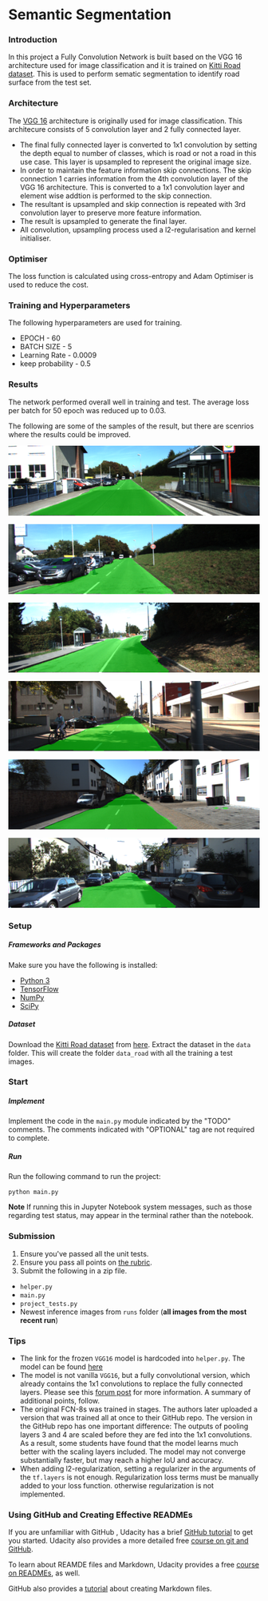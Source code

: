 # Semantic Segmentation
### Introduction
In this project a Fully Convolution Network is built based on the VGG 16 architecture used for image classification and it is trained on [Kitti Road dataset](http://www.cvlibs.net/download.php?file=data_road.zip). This is used to perform sematic segmentation to identify road surface from the test set.

### Architecture
The [VGG 16](https://github.com/srikanth-narayanan/CarND-Semantic-Segmentation/blob/master/Graph_VGG_16.png) architecture is originally used for image classification. This architecure consists of 5 convolution layer and 2 fully connected layer.
- The final fully connected layer is converted to 1x1 convolution by setting the depth equal to number of classes, which is road or not a road in this use case. This layer is upsampled to represent the original image size.
- In order to maintain the feature information skip connections. The skip connection 1 carries information from the 4th convolution layer of the VGG 16 architecture. This is converted to a 1x1 convolution layer and element wise addtion is performed to the skip connection.
- The resultant is upsampled and skip connection is repeated with 3rd convolution layer to preserve more feature information.
- The result is upsampled to generate the final layer.
- All convolution, upsampling process used a l2-regularisation and kernel initialiser.

### Optimiser

The loss function is calculated using cross-entropy and Adam Optimiser is used to reduce the cost.

### Training and Hyperparameters

The following hyperparameters are used for training.

- EPOCH - 60
- BATCH SIZE - 5
- Learning Rate - 0.0009
- keep probability - 0.5

### Results

The network performed overall well in training and test. The average loss per batch for 50 epoch was reduced up to 0.03.

The following are some of the samples of the result, but there are scenrios where the results could be improved.

![Sample 1](https://github.com/srikanth-narayanan/CarND-Semantic-Segmentation/blob/master/runs/Sample_Outputs/um_000013.png)

![Sample 2](https://github.com/srikanth-narayanan/CarND-Semantic-Segmentation/blob/master/runs/Sample_Outputs/um_000014.png)

![Sample 3](https://github.com/srikanth-narayanan/CarND-Semantic-Segmentation/blob/master/runs/Sample_Outputs/um_000027.png)

![Sample 4](https://github.com/srikanth-narayanan/CarND-Semantic-Segmentation/blob/master/runs/Sample_Outputs/um_000066.png)

![Sample 5](https://github.com/srikanth-narayanan/CarND-Semantic-Segmentation/blob/master/runs/Sample_Outputs/um_000077.png)

![Sample 6](https://github.com/srikanth-narayanan/CarND-Semantic-Segmentation/blob/master/runs/Sample_Outputs/uu_000021.png)

### Setup
##### Frameworks and Packages
Make sure you have the following is installed:
 - [Python 3](https://www.python.org/)
 - [TensorFlow](https://www.tensorflow.org/)
 - [NumPy](http://www.numpy.org/)
 - [SciPy](https://www.scipy.org/)
##### Dataset
Download the [Kitti Road dataset](http://www.cvlibs.net/datasets/kitti/eval_road.php) from [here](http://www.cvlibs.net/download.php?file=data_road.zip).  Extract the dataset in the `data` folder.  This will create the folder `data_road` with all the training a test images.

### Start
##### Implement
Implement the code in the `main.py` module indicated by the "TODO" comments.
The comments indicated with "OPTIONAL" tag are not required to complete.
##### Run
Run the following command to run the project:
```
python main.py
```
**Note** If running this in Jupyter Notebook system messages, such as those regarding test status, may appear in the terminal rather than the notebook.

### Submission
1. Ensure you've passed all the unit tests.
2. Ensure you pass all points on [the rubric](https://review.udacity.com/#!/rubrics/989/view).
3. Submit the following in a zip file.
 - `helper.py`
 - `main.py`
 - `project_tests.py`
 - Newest inference images from `runs` folder  (**all images from the most recent run**)
 
 ### Tips
- The link for the frozen `VGG16` model is hardcoded into `helper.py`.  The model can be found [here](https://s3-us-west-1.amazonaws.com/udacity-selfdrivingcar/vgg.zip)
- The model is not vanilla `VGG16`, but a fully convolutional version, which already contains the 1x1 convolutions to replace the fully connected layers. Please see this [forum post](https://discussions.udacity.com/t/here-is-some-advice-and-clarifications-about-the-semantic-segmentation-project/403100/8?u=subodh.malgonde) for more information.  A summary of additional points, follow. 
- The original FCN-8s was trained in stages. The authors later uploaded a version that was trained all at once to their GitHub repo.  The version in the GitHub repo has one important difference: The outputs of pooling layers 3 and 4 are scaled before they are fed into the 1x1 convolutions.  As a result, some students have found that the model learns much better with the scaling layers included. The model may not converge substantially faster, but may reach a higher IoU and accuracy. 
- When adding l2-regularization, setting a regularizer in the arguments of the `tf.layers` is not enough. Regularization loss terms must be manually added to your loss function. otherwise regularization is not implemented.
 
### Using GitHub and Creating Effective READMEs
If you are unfamiliar with GitHub , Udacity has a brief [GitHub tutorial](http://blog.udacity.com/2015/06/a-beginners-git-github-tutorial.html) to get you started. Udacity also provides a more detailed free [course on git and GitHub](https://www.udacity.com/course/how-to-use-git-and-github--ud775).

To learn about REAMDE files and Markdown, Udacity provides a free [course on READMEs](https://www.udacity.com/courses/ud777), as well. 

GitHub also provides a [tutorial](https://guides.github.com/features/mastering-markdown/) about creating Markdown files.

